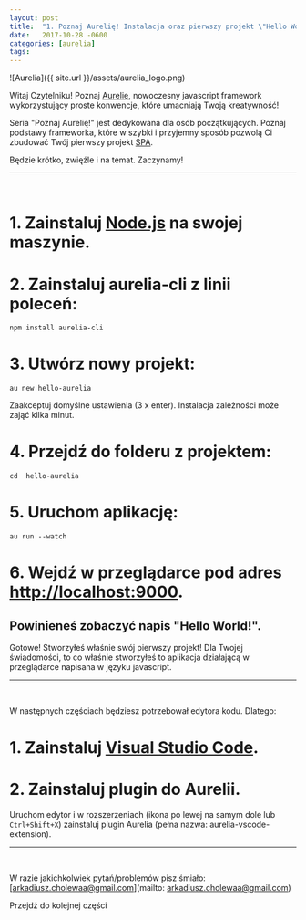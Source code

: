 ```yaml
---
layout: post
title:  "1. Poznaj Aurelię! Instalacja oraz pierwszy projekt \"Hello World!\"."
date:   2017-10-28 -0600
categories: [aurelia]
tags: 
---
```


![Aurelia]({{ site.url }}/assets/aurelia_logo.png)    

Witaj Czytelniku! Poznaj [Aurelię](http://aurelia.io/), nowoczesny javascript framework wykorzystujący proste konwencje, które umacniają Twoją kreatywność! 

Seria "Poznaj Aurelię!" jest dedykowana dla osób początkujących. 
Poznaj podstawy frameworka, które w szybki i przyjemny sposób pozwolą Ci zbudować Twój pierwszy projekt [SPA](http://blog.brand24.pl/spa-kontra-tradycja/).
	
Będzie krótko, zwięźle i na temat. Zaczynamy!

---
<br />

# 1. Zainstaluj [Node.js](https://nodejs.org/en/) na swojej maszynie. #
 
# 2. Zainstaluj aurelia-cli z linii poleceń: #

`npm install aurelia-cli` 

# 3. Utwórz nowy projekt: #

`au new hello-aurelia`

Zaakceptuj domyślne ustawienia (3 x enter). Instalacja zależności może zająć kilka minut.

# 4. Przejdź do folderu z projektem: #

`cd  hello-aurelia`

# 5. Uruchom aplikację: #

` au run --watch `

# 6. Wejdź w przeglądarce pod adres [http://localhost:9000](http://localhost:9000). #

## Powinieneś zobaczyć napis "Hello World!". ##

Gotowe! Stworzyłeś właśnie swój pierwszy projekt! 
Dla Twojej świadomości, to co właśnie stworzyłeś to aplikacja działającą w przeglądarce napisana w języku javascript. 

---
<br />

W następnych częściach będziesz potrzebował edytora kodu. Dlatego:

# 1. Zainstaluj [Visual Studio Code](https://code.visualstudio.com/). #
# 2. Zainstaluj plugin do Aurelii. #
 Uruchom edytor i w rozszerzeniach (ikona po lewej na samym dole lub `Ctrl+Shift+X`) zainstaluj plugin Aurelia (pełna nazwa: aurelia-vscode-extension). 

---
<br />

W razie jakichkolwiek pytań/problemów pisz śmiało: [arkadiusz.cholewaa@gmail.com](mailto: arkadiusz.cholewaa@gmail.com)
           
Przejdź do kolejnej części